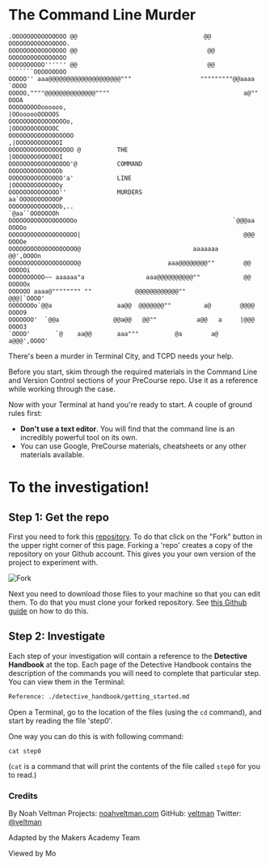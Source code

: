 The Command Line Murder
========================

    .OOOOOOOOOOOOOOO @@                                   @@ OOOOOOOOOOOOOOOO.
    OOOOOOOOOOOOOOOO @@                                    @@ OOOOOOOOOOOOOOOO
    OOOOOOOOOO'''''' @@                                    @@ ```````OOOOOOOOO
    OOOOO'' aaa@@@@@@@@@@@@@@@@@@@@"""                   """""""""@@aaaa `OOOO
    OOOOO,""""@@@@@@@@@@@@@@""""                                     a@"" OOOA
    OOOOOOOOOoooooo,                                            |OOoooooOOOOOS
    OOOOOOOOOOOOOOOOo,                                          |OOOOOOOOOOOOC
    OOOOOOOOOOOOOOOOOO                                         ,|OOOOOOOOOOOOI
    OOOOOOOOOOOOOOOOOO @          THE                          |OOOOOOOOOOOOOI
    OOOOOOOOOOOOOOOOO'@           COMMAND                      OOOOOOOOOOOOOOb
    OOOOOOOOOOOOOOO'a'            LINE                         |OOOOOOOOOOOOOy
    OOOOOOOOOOOOOO''              MURDERS                      aa`OOOOOOOOOOOP
    OOOOOOOOOOOOOOb,..                                          `@aa``OOOOOOOh
    OOOOOOOOOOOOOOOOOOo                                           `@@@aa OOOOo
    OOOOOOOOOOOOOOOOOOO|                                             @@@ OOOOe
    OOOOOOOOOOOOOOOOOOO@                               aaaaaaa       @@',OOOOn
    OOOOOOOOOOOOOOOOOOO@                        aaa@@@@@@@@""        @@ OOOOOi
    OOOOOOOOOO~~ aaaaaa"a                 aaa@@@@@@@@@@""            @@ OOOOOx
    OOOOOO aaaa@"""""""" ""            @@@@@@@@@@@@""               @@@|`OOOO'
    OOOOOOOo`@@a                  aa@@  @@@@@@@""         a@        @@@@ OOOO9
    OOOOOOO'  `@@a               @@a@@   @@""           a@@   a     |@@@ OOOO3
    `OOOO'       `@    aa@@       aaa"""          @a        a@     a@@@',OOOO'


There's been a murder in Terminal City, and TCPD needs your help.

Before you start, skim through the required materials in the Command Line and Version Control sections of your PreCourse repo. Use it as a reference while working through the case.

Now with your Terminal at hand you're ready to start. A couple of ground rules first:

- **Don't use a text editor**. You will find that the command line is an incredibly powerful tool on its own.
- You can use Google, PreCourse materials, cheatsheets or any other materials available.

# To the investigation!

## Step 1: Get the repo

First you need to fork this [repository](https://help.github.com/articles/github-glossary/#repository). To do that click on the "Fork" button in the upper right corner of this page. Forking a 'repo' creates a copy of the repository on your Github account. This gives you your own version of the project to experiment with.

![Fork](./img/fork_button.jpg)

Next you need to download those files to your machine so that you can edit them. To do that you must clone your forked repository. See [this Github guide](https://help.github.com/articles/cloning-a-repository/) on how to do this.

## Step 2: Investigate

Each step of your investigation will contain a reference to the **Detective Handbook** at the top. Each page of the Detective Handbook contains the description of the commands you will need to complete that particular step. You can view them in the Terminal:

```bash
Reference: ./detective_handbook/getting_started.md
```
Open a Terminal, go to the location of the files (using the `cd` command), and start by reading the file 'step0'.

One way you can do this is with following command:

    cat step0

(`cat` is a command that will print the contents of the file called `step0` for you to read.)

### Credits

By Noah Veltman
Projects: [noahveltman.com](http://noahveltman.com)
GitHub: [veltman](https://github.com/veltman)
Twitter: [@veltman](https://twitter.com/veltman)

Adapted by the Makers Academy Team

Viewed by Mo 
